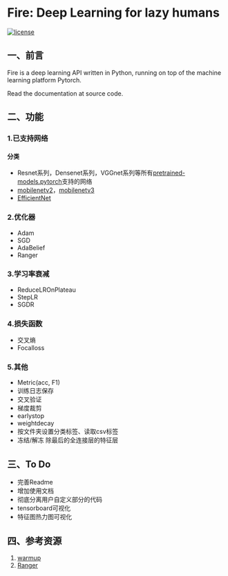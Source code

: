 # Fire: Deep Learning for lazy humans

[![license](https://img.shields.io/github/license/mashape/apistatus.svg?maxAge=2592000)](https://github.com/fire717/Fire/blob/main/LICENSE)

## 一、前言
Fire is a deep learning API written in Python, running on top of the machine learning platform Pytorch.

Read the documentation at source code.

## 二、功能
### 1.已支持网络
#### 分类
* Resnet系列，Densenet系列，VGGnet系列等所有[pretrained-models.pytorch](https://github.com/Cadene/pretrained-models.pytorch)支持的网络
* [mobilenetv2](https://pytorch.org/docs/stable/torchvision/models.html?highlight=mobilenet#torchvision.models.mobilenet_v2)，[mobilenetv3](https://github.com/kuan-wang/pytorch-mobilenet-v3)
* [EfficientNet](https://github.com/lukemelas/EfficientNet-PyTorch)

### 2.优化器
* Adam  
* SGD 
* AdaBelief 
* Ranger

### 3.学习率衰减
* ReduceLROnPlateau
* StepLR
* SGDR

### 4.损失函数
* 交叉熵
* Focalloss

### 5.其他
* Metric(acc, F1)
* 训练日志保存
* 交叉验证
* 梯度裁剪
* earlystop
* weightdecay
* 按文件夹设置分类标签、读取csv标签
* 冻结/解冻 除最后的全连接层的特征层

### 

## 三、To Do
* 完善Readme
* 增加使用文档
* 彻底分离用户自定义部分的代码
* tensorboard可视化
* 特征图热力图可视化

## 四、参考资源
1. [warmup](https://github.com/ildoonet/pytorch-gradual-warmup-lr)
2. [Ranger](https://github.com/lessw2020/Ranger-Deep-Learning-Optimizer)